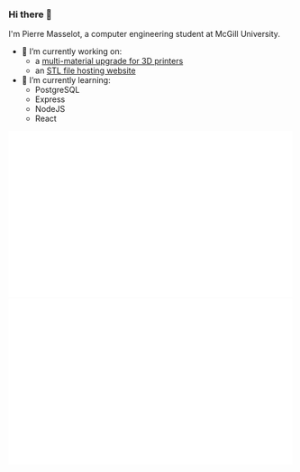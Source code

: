 ### Hi there 👋

I'm Pierre Masselot, a computer engineering student at McGill University.

- 🔭 I’m currently working on: 
   - a [multi-material upgrade for 3D printers](https://github.com/PierreMasselot1/Material-Switching-Unit)
    - an [STL file hosting website](https://github.com/PierreMasselot1/STLstuff)
- 🌱 I’m currently learning:
    - PostgreSQL[](https://img.shields.io/badge/PostgreSQL-316192?style=for-the-badge&logo=postgresql&logoColor=white)
    - Express[](https://img.shields.io/badge/Express.js-000000?style=for-the-badge&logo=express&logoColor=white)
    - NodeJS[](https://img.shields.io/badge/Node.js-339933?style=for-the-badge&logo=nodedotjs&logoColor=white)
    - React [](https://img.shields.io/badge/-ReactJs-61DAFB?logo=react)

![](https://github.com/PierreMasselot1/githubstats/blob/master/generated/overview.svg)
![](https://github.com/PierreMasselot1/githubstats/blob/master/generated/languages.svg)
